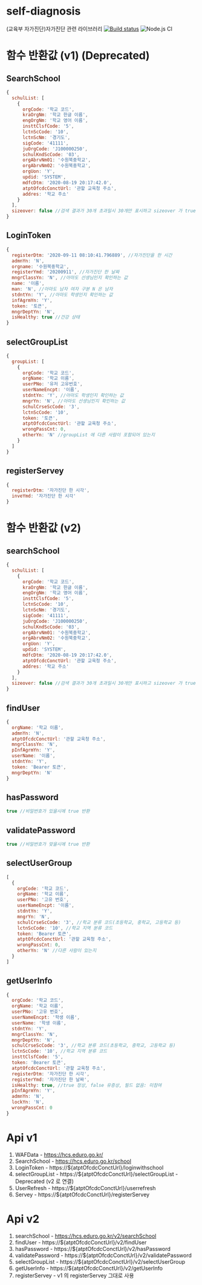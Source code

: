 # self-diagnosis
(교육부 자가진단)자가진단 관련 라이브러리
[![Build status](https://ci.appveyor.com/api/projects/status/d0el54x5849l9jpf?svg=true)](https://ci.appveyor.com/project/rmagur1203/self-diagnosis)
![Node.js CI](https://github.com/rmagur1203/self-diagnosis/workflows/Node.js%20CI/badge.svg)

# 함수 반환값 (v1) (Deprecated)
## SearchSchool
```js
{
  schulList: [
    {
      orgCode: '학교 코드',
      kraOrgNm: '학교 한글 이름',
      engOrgNm: '학교 영어 이름',
      insttClsfCode: '5',
      lctnScCode: '10',
      lctnScNm: '경기도',
      sigCode: '41111',
      juOrgCode: 'J100000250',
      schulKndScCode: '03',
      orgAbrvNm01: '수원북중학교',
      orgAbrvNm02: '수원북중학교',
      orgUon: 'Y',
      updid: 'SYSTEM',
      mdfcDtm: '2020-08-19 20:17:42.0',
      atptOfcdcConctUrl: '관할 교육청 주소',
      addres: '학교 주소'
    }
  ],
  sizeover: false //검색 결과가 30개 초과일시 30개만 표시하고 sizeover 가 true 가 됨
}
```
## LoginToken
```js
{
  registerDtm: '2020-09-11 08:10:41.796889', //자가진단을 한 시간
  admnYn: 'N',
  orgname: '수원북중학교',
  registerYmd: '20200911', //자가진단 한 날짜
  mngrClassYn: 'N', //아마도 선생님인지 확인하는 값
  name: '이름',
  man: 'N', //아마도 남자 여자 구분 N 은 남자
  stdntYn: 'Y', //아마도 학생인지 확인하는 값
  infAgrmYn: 'Y',
  token: '토큰',
  mngrDeptYn: 'N',
  isHealthy: true //건강 상태
}
```
## selectGroupList
```js
{
  groupList: [
    {
      orgCode: '학교 코드',
      orgName: '학교 이름',
      userPNo: '유저 고유번호',
      userNameEncpt: '이름',
      stdntYn: 'Y', //아마도 학생인지 확인하는 값
      mngrYn: 'N', //아마도 선생님인지 확인하는 값
      schulCrseScCode: '3',
      lctnScCode: '10',
      token: '토큰',
      atptOfcdcConctUrl: '관할 교육청 주소',
      wrongPassCnt: 0,
      otherYn: 'N' //groupList 에 다른 사람이 포함되어 있는지
    }
  ]
}
```
## registerServey
```js
{
  registerDtm: '자가진단 한 시각',
  inveYmd: '자가진단 한 시각'
}
```

# 함수 반환값 (v2)
## searchSchool
```js
{
  schulList: [
    {
      orgCode: '학교 코드',
      kraOrgNm: '학교 한글 이름',
      engOrgNm: '학교 영어 이름',
      insttClsfCode: '5',
      lctnScCode: '10',
      lctnScNm: '경기도',
      sigCode: '41111',
      juOrgCode: 'J100000250',
      schulKndScCode: '03',
      orgAbrvNm01: '수원북중학교',
      orgAbrvNm02: '수원북중학교',
      orgUon: 'Y',
      updid: 'SYSTEM',
      mdfcDtm: '2020-08-19 20:17:42.0',
      atptOfcdcConctUrl: '관할 교육청 주소',
      addres: '학교 주소'
    }
  ],
  sizeover: false //검색 결과가 30개 초과일시 30개만 표시하고 sizeover 가 true 가 됨
}
```
## findUser
```js
{
  orgName: '학교 이름',
  admnYn: 'N',
  atptOfcdcConctUrl: '관할 교육청 주소',
  mngrClassYn: 'N',
  pInfAgrmYn: 'Y',
  userName: '이름',
  stdntYn: 'Y',
  token: 'Bearer 토큰',
  mngrDeptYn: 'N'
}
```
## hasPassword
```js
true //비밀번호가 있을시에 true 반환
```
## validatePassword
```js
true //비밀번호가 맞을시에 true 반환
```
## selectUserGroup
```js
[
  {
    orgCode: '학교 코드',
    orgName: '학교 이름',
    userPNo: '고유 번호',
    userNameEncpt: '이름',
    stdntYn: 'Y',
    mngrYn: 'N',
    schulCrseScCode: '3', //학교 분류 코드(초등학교, 중학교, 고등학교 등)
    lctnScCode: '10', //학교 지역 분류 코드
    token: 'Bearer 토큰',
    atptOfcdcConctUrl: '관할 교육청 주소',
    wrongPassCnt: 0,
    otherYn: 'N' //다른 사람이 있는지
  }
]
```
## getUserInfo
```js
{
  orgCode: '학교 코드',
  orgName: '학교 이름',
  userPNo: '고유 번호',
  userNameEncpt: '학생 이름',
  userName: '학생 이름',
  stdntYn: 'Y',
  mngrClassYn: 'N',
  mngrDeptYn: 'N',
  schulCrseScCode: '3', //학교 분류 코드(초등학교, 중학교, 고등학교 등)
  lctnScCode: '10', //학교 지역 분류 코드
  insttClsfCode: '5',
  token: 'Bearer 토큰',
  atptOfcdcConctUrl: '관할 교육청 주소',
  registerDtm: '자가진단 한 시각',
  registerYmd: '자가진단 한 날짜',
  isHealthy: true, //true 정상, false 유증상, 필드 없음: 미참여
  pInfAgrmYn: 'Y',
  admnYn: 'N',
  lockYn: 'N',
  wrongPassCnt: 0
}
```

# Api v1
1. WAFData - https://hcs.eduro.go.kr/
2. SearchSchool - https://hcs.eduro.go.kr/school
3. LoginToken - https://${atptOfcdcConctUrl}/loginwithschool
4. selectGroupList - https://${atptOfcdcConctUrl}/selectGroupList - Deprecated (v2 로 연결)
5. UserRefresh - https://${atptOfcdcConctUrl}/userrefresh
6. Servey - https://${atptOfcdcConctUrl}/registerServey

# Api v2
1. searchSchool - https://hcs.eduro.go.kr/v2/searchSchool
2. findUser - https://${atptOfcdcConctUrl}/v2/findUser
3. hasPassword - https://${atptOfcdcConctUrl}/v2/hasPassword
4. validatePassword - https://${atptOfcdcConctUrl}/v2/validatePassword
5. selectGroupList - https://${atptOfcdcConctUrl}/v2/selectUserGroup
6. getUserInfo - https://${atptOfcdcConctUrl}/v2/getUserInfo
7. registerServey - v1 의 registerServey 그대로 사용
